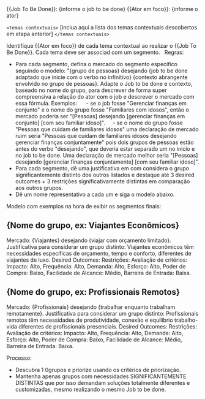 <Contexto>
{{Job To Be Done}}: {informe o job to be done}
{{Ator em foco}}: {informe o ator}

`<temas contextuais>`
[inclua aqui a lista dos temas contextuais descobertos em etapa anterior]
`</temas contextuais>`

</Contexto>

Identifique {{Ator em foco}} de cada tema contextual ao realizar o {{Job To Be Done}}. Cada tema deve ser associad com um segmento.
 
Regras:
- Para cada segmento, defina o mercado do segmento específico seguindo o modelo: "{grupo de pessoas} desejando {job to be done adaptado que inicie com o verbo no infinitivo} {contexto abrangente envolvido no grupo de pessoas}. Adapte o Job to be done e contexto, baseado no nome do grupo, para descrever de forma super compreensiva a relação do ator com o job e descrever o mercado com essa fórmula. Exemplos: 
    - se o job fosse "Gerenciar finanças em conjunto" e o nome do grupo fosse "Familiares com idosos", então o mercado poderia ser "[Pessoas] desejando [gerenciar finanças em conjunto] [com seu familiar idoso]".
    - se o nome do grupo fosse "Pessoas que cuidam de familiares idosos" uma declaração de mercado ruim seria "Pessoas que cuidam de familiares idosos desejando gerenciar finanças conjuntamente" pois dois grupos de pessoas estão antes do verbo "desejando", que deveria estar separado um no início e no job to be done. Uma declaração de mercado melhor seria "[Pessoas] desejando [gerenciar finanças conjuntamente] [com seu familiar idoso]".
- Para cada segmento, dê uma justificativa em com considera o grupo significantemente distinto dos outros listados e destaque até 3 desired outcomes + 3 restrições significativamente distintas em comparação aos outros grupos.
- Dê um nome representativo a cada um e siga o modelo abaixo.

Modelo com exemplos na hora de exibir os segmentos finais:
## {Nome do grupo, ex: Viajantes Econômicos}
Mercado: {Viajantes} desejando {viajar com orçamento limitado}.
Justificativa para considerar um grupo distinto: Viajantes econômicos têm necessidades específicas de orçamento, tempo e conforto, diferentes de viajantes de luxo.
Desired Outcomes:
Restrições:
Avaliação de critérios: Impacto: Alto, Frequência: Alto, Demanda: Alto, Esforço: Alto, Poder de Compra: Baixo, Facilidade de Alcance: Médio, Barreira de Entrada: Baixa.

## {Nome do grupo, ex: Profissionais Remotos}
Mercado: {Profissionais} desejando {trabalhar enquanto trabalham remotamente}.
Justificativa para considerar um grupo distinto: Profissionais remotos têm necessidades de produtividade, conexão e equilíbrio trabalho-vida diferentes de profissionais presenciais.
Desired Outcomes:
Restrições:
Avaliação de critérios: Impacto: Alto, Frequência: Alto, Demanda: Alto, Esforço: Alto, Poder de Compra: Baixo, Facilidade de Alcance: Médio, Barreira de Entrada: Baixa.

Processo:
- Descubra 1 0grupos e priorize usando os critérios de priorização.
- Mantenha apenas grupos com necessidades SIGNIFICANTEMENTE DISTINTAS que por isso demandam soluções totalmente diferentes e customizadas, mesmo realizando o mesmo Job to be done. 
